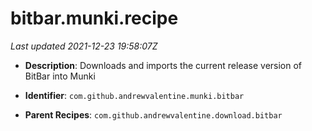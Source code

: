 # bitbar.munki.recipe

_Last updated 2021-12-23 19:58:07Z_

- **Description**: Downloads and imports the current release version of BitBar into Munki

- **Identifier**: `com.github.andrewvalentine.munki.bitbar`

- **Parent Recipes**: `com.github.andrewvalentine.download.bitbar`